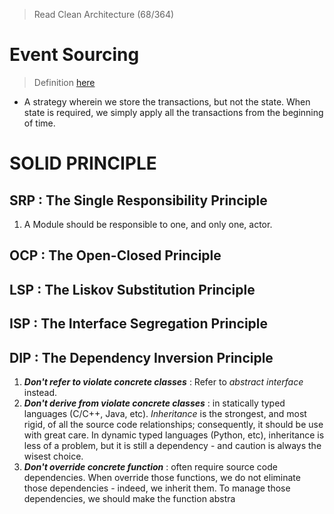 > Read Clean Architecture (68/364)
# Event Sourcing
> Definition [here](https://martinfowler.com/eaaDev/EventSourcing.html)
- A strategy wherein we store the transactions, but not the state. When state is required, we simply apply all the transactions from the beginning of time.

# SOLID PRINCIPLE

## SRP : The Single Responsibility Principle

1. A Module should be responsible to one, and only one, actor.

## OCP : The Open-Closed Principle

## LSP : The Liskov Substitution Principle

## ISP : The Interface Segregation Principle

## DIP : The Dependency Inversion Principle

1. _**Don't refer to violate concrete classes**_ : Refer to _abstract interface_ instead. 
2. _**Don't derive from violate concrete classes**_ : in statically typed languages (C/C++, Java, etc). _Inheritance_ is the strongest, and most rigid, of all the source code relationships; consequently,  it should be use with great care. In dynamic typed languages (Python, etc), inheritance is less of a problem, but it is still a dependency - and caution is always the wisest choice.
3. _**Don't override concrete function**_ : often require source code dependencies. When override those functions, we do not eliminate those dependencies - indeed, we inherit them. To manage those dependencies, we should make the function abstra
<!--stackedit_data:
eyJoaXN0b3J5IjpbLTI3MDY4MDk0MCwtMTExMjk5NDgzMSw1OD
A1NjcxMiwtMTA1NTU3ODU0MCwxNzUyMzI0NTI5LDIxMTA5NDUy
NjVdfQ==
-->